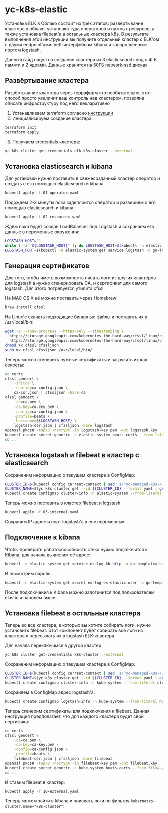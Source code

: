 # yc-k8s-elastic

Установка ELK в Облако состоит из трёх этапов: развёртывание кластера в облаке, установка туда операторов и нужных ресурсов, а также установка filebeat'а в остальные кластера k8s. В результате выполнения этой инструкции вы получите отдельный кластер с ELK'ом с двумя endpoint'ами: веб-интерфейсом kibana и запаролленным портом logstash.

Данный гайд нацел на создание кластера из 3 elasticsearch-нод с 4ГБ памяти и 2 ядрами. Данные хранятся на 50ГБ network-ssd дисках

## Развёртывание кластера

Развёртывание кластера через терраформ это необязательно, этот способ просто увеличит ваш контроль над кластером, позволив описать инфраструктуру под него декларативно

1. Устанавливаем terraform согласно [инструкции](https://learn.hashicorp.com/terraform/getting-started/install.html)
2. Инициализируем создание кластера:
```bash
terraform init
terraform apply
```
3. Получаем credentials кластера:
```bash
yc k8s cluster get-credentials elk-k8s-cluster --external
```

## Установка elasticsearch и kibana

Для установки нужно поставить в свежесозданный кластер оператор и создать с его помощью elasticsearch и kibana
```bash
kubectl apply -f 01-operator.yaml

```

Подождём 2-3 минуты пока задеплоится оператор и развернём с его помощью  elasticsearch и kibana:

```bash
kubectl apply -f 02-resources.yaml
```

Ждём пока будет создан LoadBalancer под Logstash и сохраняем его данные в переменные окружения:
```bash
LOGSTASH_HOST=""
while [ -z "${LOGSTASH_HOST}" ]; do LOGSTASH_HOST=$(kubectl -n elastic-system get service logstash -o go-template='{{(index .status.loadBalancer.ingress 0).ip}}') || LOGSTASH_HOST=""; sleep 0.1; done
LOGSTASH_PORT=$(kubectl -n elastic-system get service logstash -o go-template='{{(index .spec.ports 0).port}}')
```

## Генерация сертификатов

Для того, чтобы иметь возможность писать логи из других кластеров для logstash'а нужно сгенерировать CA, и сертификат для самого logstash. Для этого потребуется утилита cfssl.

На MAC OS X её можно поставить через Homebrew:
```bash
brew install cfssl
```

На Linux'е скачать подходящие бинарные файлы и поставить их в /usr/local/bin:
```bash
wget -q --show-progress --https-only --timestamping \
  https://storage.googleapis.com/kubernetes-the-hard-way/cfssl/linux/cfssl \
  https://storage.googleapis.com/kubernetes-the-hard-way/cfssl/linux/cfssljson
chmod +x cfssl cfssljson
sudo mv cfssl cfssljson /usr/local/bin/
```

Теперь можно сгенерить нужные сертификаты и загрузить их как секреты:
```bash
cd certs
cfssl gencert \
    -initca \
    -config=ca-config.json \
    ca-csr.json | cfssljson -bare ca
cfssl gencert \
    -ca=ca.pem \
    -ca-key=ca-key.pem \
    -config=ca-config.json \
    -profile=beats \
    -hostname=${LOGSTASH_HOST} \
    logstash-csr.json | cfssljson -bare logstash
openssl pkcs8 -topk8 -nocrypt -in logstash-key.pem -out logstash.key
kubectl create secret generic -n elastic-system beats-certs --from-file=./ca.pem --from-file=./logstash.pem --from-file=./logstash.key
cd ..
```

## Установка logstash и filebeat в кластер с elasticsearch

Сохраненим информацию о текущем кластере в ConfigMap:
```bash
CLUSTER_ID=$(kubectl config current-context | sed 's/^yc-managed-k8s-//')
CLUSTER_NAME=$(yc k8s cluster get --id ${CLUSTER_ID} --format yaml | grep name: | awk '{ print $2; }')
kubectl create configmap cluster-info -n elastic-system --from-literal cluster-id=${CLUSTER_ID} --from-literal cluster-name=${CLUSTER_NAME}
```

Теперь можно поставить в кластер filebeat и logstash:
```bash
kubectl apply -f 03-internal.yaml
```

Сохраним IP адрес и порт logstash'а в env переменных:
## Подключение к kibana

Чтобы проверить работоспособность стека нужно подключится к Kibana, для начала вычислим её адрес:

```bash
kubectl -n elastic-system get service es-log-kb-http -o go-template='https://{{(index .status.loadBalancer.ingress 0).ip}}:{{(index .spec.ports 0).port}}'
```

И посмотрим пароль:

```bash
kubectl -n elastic-system get secret es-log-es-elastic-user -o go-template='{{.data.elastic | base64decode }}'
```

После подключения к Kibana можно залогинится под пользователем elastic и паролём выше

## Установка filebeat в остальные кластера

Теперь во все кластера, в которых вы хотите собирать логи, нужно установить filebeat. Этот компонент будет собирать все логи из кластера и пересылать их в logstash ELK-кластера.

Для начала переключимся в другой кластер:
```bash
yc k8s cluster get-credentials k8s-cluster --external
```

Сохраненим информацию о текущем кластере в ConfigMap:
```bash
CLUSTER_ID=$(kubectl config current-context | sed 's/^yc-managed-k8s-//')
CLUSTER_NAME=$(yc k8s cluster get --id ${CLUSTER_ID} --format yaml | grep name: | awk '{ print $2; }')
kubectl create configmap cluster-info -n kube-system --from-literal cluster-id=${CLUSTER_ID} --from-literal cluster-name=${CLUSTER_NAME}
```

Сохраняем в ConfigMap адрес logstash'а:
```bash
kubectl create configmap logstash-info -n kube-system --from-literal host=${LOGSTASH_HOST} --from-literal port=${LOGSTASH_PORT}
```

Теперь сгенерим сертификаты для подключения к filebeat. Данная инструкция предполагает, что для каждого кластера будет свой сертификат.
```bash
cd certs
cfssl gencert \
    -ca=ca.pem \
    -ca-key=ca-key.pem \
    -config=ca-config.json \
    -profile=beats \
    filebeat-csr.json | cfssljson -bare filebeat
openssl pkcs8 -topk8 -nocrypt -in filebeat-key.pem -out filebeat.key
kubectl create secret generic -n kube-system beats-certs --from-file=./filebeat.pem --from-file=./filebeat.key --from-file=./ca.pem
cd ..

```

И ставим filebeat в кластер:
```bash
kubectl apply -f 10-external.yaml
```

Теперь можем зайти в kibana и поискать логи по фильтру `kubernetes-cluster.name="k8s-cluster"`:

